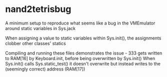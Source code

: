 # nand2tetrisbug
A minimum setup to reproduce what seems like a bug in the VMEmulator around static variables in Sys.jack

When assigning a value to static variables within Sys.init(), the assignments clobber other classes' statics

Compiling and running these files demonstrates the issue - 333 gets written to RAM[16] by Keyboard.init, before being overwritten by Sys.init()
When Sys.init() calls Sys.static_test() it doesn't overwrite but instead writes to the (seemingly correct) address (RAM[17])
